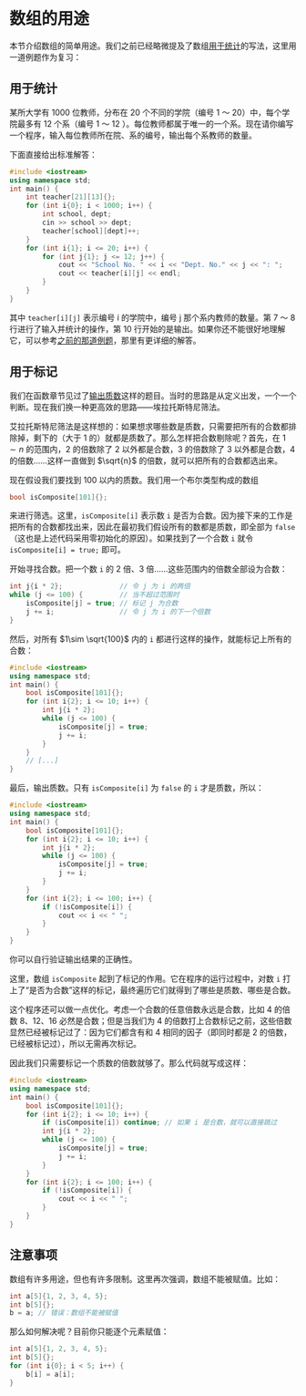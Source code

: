 # 数组的用途

本节介绍数组的简单用途。我们之前已经略微提及了数组[用于统计](/ch02/part1/array_glance.md#简单应用)的写法，这里用一道例题作为复习：

## 用于统计

某所大学有 1000 位教师，分布在 20 个不同的学院（编号 1 ～ 20）中，每个学院最多有 12 个系（编号 1 ～ 12 ）。每位教师都属于唯一的一个系。现在请你编写一个程序，输入每位教师所在院、系的编号，输出每个系教师的数量。

下面直接给出标准解答：

```CPP
#include <iostream>
using namespace std;
int main() {
    int teacher[21][13]{};
    for (int i{0}; i < 1000; i++) {
        int school, dept;
        cin >> school >> dept;
        teacher[school][dept]++;
    }
    for (int i{1}; i <= 20; i++) {
        for (int j{1}; j <= 12; j++) {
            cout << "School No. " << i << "Dept. No." << j << ": ";
            cout << teacher[i][j] << endl;
        }
    }
}
```

其中 `teacher[i][j]` 表示编号 i 的学院中，编号 j 那个系内教师的数量。第 7 ～ 8 行进行了输入并统计的操作，第 10 行开始的是输出。如果你还不能很好地理解它，可以参考[之前的那道例题](/ch02/part1/array_glance.md#简单应用)，那里有更详细的解答。

## 用于标记

我们在函数章节见过了[输出质数](/ch03/recursion.md#从普通调用说起)这样的题目。当时的思路是从定义出发，一个一个判断。现在我们换一种更高效的思路——埃拉托斯特尼筛法。

艾拉托斯特尼筛法是这样想的：如果想求哪些数是质数，只需要把所有的合数都排除掉，剩下的（大于 1 的）就都是质数了。那么怎样把合数剔除呢？首先，在 $1\sim n$ 的范围内，2 的倍数除了 2 以外都是合数，3 的倍数除了 3 以外都是合数，4 的倍数……这样一直做到 $\sqrt{n}$ 的倍数，就可以把所有的合数都选出来。

现在假设我们要找到 100 以内的质数。我们用一个布尔类型构成的数组
```cpp
bool isComposite[101]{};
```
来进行筛选。这里，`isComposite[i]` 表示数 `i` 是否为合数。因为接下来的工作是把所有的合数都找出来，因此在最初我们假设所有的数都是质数，即全部为 `false` （这也是上述代码采用零初始化的原因）。如果找到了一个合数 `i` 就令 `isComposite[i] = true;` 即可。

开始寻找合数。把一个数 `i` 的 2 倍、3 倍……这些范围内的倍数全部设为合数：
```cpp
int j{i * 2};              // 令 j 为 i 的两倍
while (j <= 100) {         // 当不超过范围时
    isComposite[j] = true; // 标记 j 为合数
    j += i;                // 令 j 为 i 的下一个倍数
}
```

然后，对所有 $1\sim \sqrt{100}$ 内的 `i` 都进行这样的操作，就能标记上所有的合数：
```cpp
#include <iostream>
using namespace std;
int main() {
    bool isComposite[101]{};
    for (int i{2}; i <= 10; i++) {
        int j{i * 2};
        while (j <= 100) {
            isComposite[j] = true;
            j += i;
        }
    }
    // [...]
}
```

最后，输出质数。只有 `isComposite[i]` 为 `false` 的 `i` 才是质数，所以：
```CPP
#include <iostream>
using namespace std;
int main() {
    bool isComposite[101]{};
    for (int i{2}; i <= 10; i++) {
        int j{i * 2};
        while (j <= 100) {
            isComposite[j] = true;
            j += i;
        }
    }
    for (int i{2}; i <= 100; i++) {
        if (!isComposite[i]) {
            cout << i << " ";
        }
    }
}
```
你可以自行验证输出结果的正确性。

这里，数组 `isComposite` 起到了标记的作用。它在程序的运行过程中，对数 `i` 打上了“是否为合数”这样的标记，最终遍历它们就得到了哪些是质数、哪些是合数。

这个程序还可以做一点优化。考虑一个合数的任意倍数永远是合数，比如 4 的倍数 8、12、16 必然是合数；但是当我们为 4 的倍数打上合数标记之前，这些倍数显然已经被标记过了：因为它们都含有和 4 相同的因子（即同时都是 2 的倍数，已经被标记过），所以无需再次标记。

因此我们只需要标记一个质数的倍数就够了。那么代码就写成这样：
```CPP
#include <iostream>
using namespace std;
int main() {
    bool isComposite[101]{};
    for (int i{2}; i <= 10; i++) {
        if (isComposite[i]) continue; // 如果 i 是合数，就可以直接跳过
        int j{i * 2};
        while (j <= 100) {
            isComposite[j] = true;
            j += i;
        }
    }
    for (int i{2}; i <= 100; i++) {
        if (!isComposite[i]) {
            cout << i << " ";
        }
    }
}
```

## 注意事项

数组有许多用途，但也有许多限制。这里再次强调，数组不能被赋值。比如：
```cpp
int a[5]{1, 2, 3, 4, 5};
int b[5]{};
b = a; // 错误：数组不能被赋值
```
那么如何解决呢？目前你只能逐个元素赋值：
```cpp
int a[5]{1, 2, 3, 4, 5};
int b[5]{};
for (int i{0}; i < 5; i++) {
    b[i] = a[i];
}
```